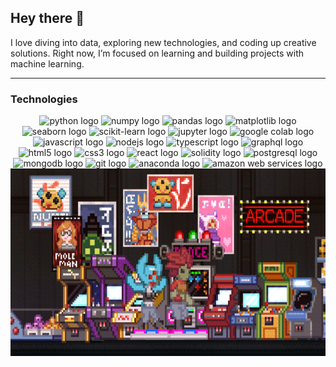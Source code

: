 ## Hey there 👋

I love diving into data, exploring new technologies, and coding up creative solutions. Right now, I’m focused on learning and building projects with machine learning.

---

### Technologies

<div align="center">
  <img src="https://img.shields.io/badge/Python-3776AB?logo=python&logoColor=white&style=for-the-badge" height="25" alt="python logo" />
  <img src="https://img.shields.io/badge/NumPy-013243?logo=numpy&logoColor=white&style=for-the-badge" height="25" alt="numpy logo" />
  <img src="https://img.shields.io/badge/pandas-150458?logo=pandas&logoColor=white&style=for-the-badge" height="25" alt="pandas logo" />
  <img src="https://img.shields.io/badge/Matplotlib-3776AB?logo=matplotlib&logoColor=white&style=for-the-badge" height="25" alt="matplotlib logo" />
  <img src="https://img.shields.io/badge/Seaborn-3776AB?logo=seaborn&logoColor=white&style=for-the-badge" height="25" alt="seaborn logo" />
  <img src="https://img.shields.io/badge/scikit--learn-F7931E?logo=scikitlearn&logoColor=white&style=for-the-badge" height="25" alt="scikit-learn logo" />
  <img src="https://img.shields.io/badge/Jupyter-F37626?logo=jupyter&logoColor=black&style=for-the-badge" height="25" alt="jupyter logo" />
  <img src="https://img.shields.io/badge/Google%20Colab-F9AB00?logo=googlecolab&logoColor=white&style=for-the-badge" height="25" alt="google colab logo" />
  <!-- <img src="https://img.shields.io/badge/TensorFlow-FF6F00?logo=tensorflow&logoColor=black&style=for-the-badge" height="25" alt="tensorflow logo" />
  <img width="5" /> -->
  <!-- <img src="https://img.shields.io/badge/PyTorch-EE4C2C?logo=pytorch&logoColor=white&style=for-the-badge" height="25" alt="pytorch logo" />
  <img width="5" /> -->
  <img src="https://img.shields.io/badge/JavaScript-F7DF1E?logo=javascript&logoColor=black&style=for-the-badge" height="25" alt="javascript logo" />
  <img src="https://img.shields.io/badge/Node.js-339933?logo=nodedotjs&logoColor=white&style=for-the-badge" height="25" alt="nodejs logo" />
  <img src="https://img.shields.io/badge/TypeScript-3178C6?logo=typescript&logoColor=white&style=for-the-badge" height="25" alt="typescript logo" />
  <img src="https://img.shields.io/badge/GraphQL-E10098?logo=graphql&logoColor=white&style=for-the-badge" height="25" alt="graphql logo" />
  <img src="https://img.shields.io/badge/HTML5-E34F26?logo=html5&logoColor=white&style=for-the-badge" height="25" alt="html5 logo" />
  <img src="https://img.shields.io/badge/CSS3-1572B6?logo=css3&logoColor=white&style=for-the-badge" height="25" alt="css3 logo" />
  <img src="https://img.shields.io/badge/React-61DAFB?logo=react&logoColor=black&style=for-the-badge" height="25" alt="react logo" />
  <img src="https://img.shields.io/badge/Solidity-363636?logo=solidity&logoColor=white&style=for-the-badge" height="25" alt="solidity logo" />
  <img src="https://img.shields.io/badge/PostgreSQL-4169E1?logo=postgresql&logoColor=white&style=for-the-badge" height="25" alt="postgresql logo" />
  <img src="https://img.shields.io/badge/MongoDB-47A248?logo=mongodb&logoColor=white&style=for-the-badge" height="25" alt="mongodb logo" />
  <img src="https://img.shields.io/badge/Git-F05032?logo=git&logoColor=white&style=for-the-badge" height="25" alt="git logo" />
  <img src="https://img.shields.io/badge/Anaconda-44A833?logo=anaconda&logoColor=white&style=for-the-badge" height="25" alt="anaconda logo" />
  <img src="https://img.shields.io/badge/Amazon%20AWS-232F3E?logo=amazonaws&logoColor=white&style=for-the-badge" height="25" alt="amazon web services logo" />
</div>


<div align="center">
  <img src="https://github.com/amanzoni1/amanzoni1/blob/main/gitgif.gif" width="100%" height="300px" />
</div>
